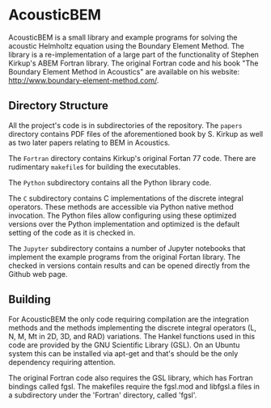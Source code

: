 # AcousticBEM
AcousticBEM is a small library and example programs for solving the acoustic Helmholtz equation using the Boundary Element Method. The library is a re-implementation of a large part of the functionality of Stephen Kirkup's ABEM Fortran library. The original Fortran code and his book "The Boundary Element Method in Acoustics" are available on his website: <http://www.boundary-element-method.com/>.

## Directory Structure
All the project's code is in subdirectories of the repository. The `papers` directory contains PDF files of the aforementioned book by S. Kirkup as well as two later papers relating to BEM in Acoustics.

The `Fortran` directory contains Kirkup's original Fortan 77 code. There are rudimentary `makefile`s for building the executables.

The `Python` subdirectory contains all the Python library code.

The `C` subdirectory contains C implementations of the discrete integral operators. These methods are accessible via Python native method invocation. The Python files allow configuring using these optimized versions over the Python implementation and optimized is the default setting of the code as it is checked in.

The `Jupyter` subdirectory contains a number of Jupyter notebooks that implement the example programs from the original Fortan library. The checked in versions contain results and can be opened directly from the Github web page.

## Building

For AcousticBEM the only code requiring compilation are the integration methods and the methods implementing the discrete integral operators (L, N, M, Mt in 2D, 3D, and RAD) variations. The Hankel functions used in this code are provided by the GNU Scientific Library (GSL). On an Ubuntu system this can be installed via apt-get and that's should be the only dependency requiring attention. 

The original Fortran code also requires the GSL library, which has Fortran bindings called fgsl. The makefiles require the fgsl.mod and libfgsl.a files in a subdirectory under the 'Fortran' directory, called 'fgsl'.
